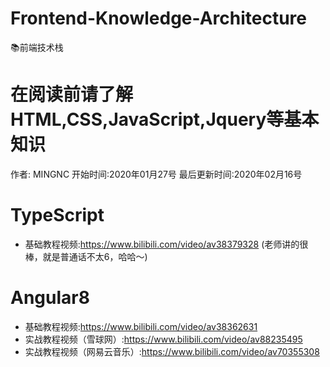# Frontend-Knowledge-Architecture
📚前端技术栈
# 在阅读前请了解HTML,CSS,JavaScript,Jquery等基本知识
作者: MINGNC
开始时间:2020年01月27号
最后更新时间:2020年02月16号

# TypeScript
* 基础教程视频:https://www.bilibili.com/video/av38379328 (老师讲的很棒，就是普通话不太6，哈哈～)


# Angular8
* 基础教程视频:https://www.bilibili.com/video/av38362631
* 实战教程视频（雪球网）:https://www.bilibili.com/video/av88235495
* 实战教程视频（网易云音乐）:https://www.bilibili.com/video/av70355308
